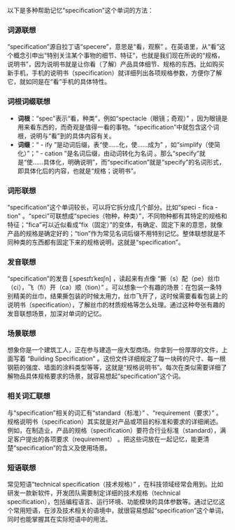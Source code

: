 以下是多种帮助记忆“specification”这个单词的方法：

### 词源联想
“specification”源自拉丁语“specere”，意思是“看，观察” 。在英语里，从“看”这个概念引申出“特别关注某个事物的细节、特征”，也就是我们现在所说的“规格，说明书”，因为说明书就是让你看（了解）产品具体细节、规格的东西。比如购买新手机，手机的说明书（specification）就详细列出各项规格参数，方便你了解它，就如同是在“看”手机的具体特性。

### 词根词缀联想
 - **词根**：“spec”表示“看，种类”，例如“spectacle（眼镜；奇观）” ，因为眼镜是用来看东西的，而奇观是值得一看的事物。“specification”中就包含这个词根，说明与“看”到的具体内容有关。
 - **词缀**：“ - ify ”是动词后缀，表“使……化，使……成为” ，如“simplify（使简化）”；“ - cation ”是名词后缀，由动词转化为名词 。那么“specify”就是“使……具体化，明确说明”，而“specification”就是“specify”的名词形式，即具体化后的内容，也就是“规格；说明书”。

### 词形联想
“specification”这个单词较长，可以将它拆分成几个部分。比如“speci - fica - tion” 。“speci”可联想成“species（物种，种类）”，不同物种都有其特定的规格和特征；“fica”可以近似看成“fix（固定）”的变体，有确定、固定下来的意思，就像产品的规格是确定好的；“tion”作为常见名词后缀不用特别记忆。整体联想就是不同种类的东西都有固定下来的规格说明，这就是“specification”。

### 发音联想
“specification”的发音 [ˌspesɪfɪˈkeɪʃn] ，读起来有点像 “撕（s）配（pe）丝巾（ci），飞（fi）开（ca）顺（tion）” 。可以想象一个有趣的场景：在包装一条特别精美的丝巾，结果撕包装的时候太用力，丝巾飞开了，这时候需要看看包装上的说明书（specification），了解丝巾的材质规格等怎么处理。通过这种夸张有趣的发音联想场景，加深对单词的记忆。

### 场景联想
想象你是一个建筑工人，正在参与建造一座大型商场。你拿到一份厚厚的文件，上面写着 “Building Specification” 。这份文件详细规定了每一块砖的尺寸、每一根钢筋的强度、墙面的涂料类型等等，这就是“规格说明书”。每次在类似需要详细了解物品具体规格要求的场景，就容易想起“specification”这个词。

### 相关词汇联想
与“specification”相关的词汇有“standard（标准）” 、“requirement（要求）” 。规格说明书（specification）其实就是对产品或项目的标准和要求的详细阐述。例如，在制造业，产品的规格（specification）要符合行业标准（standard），满足客户提出的各项要求（requirement） 。把这些词放在一起记忆，能更清楚“specification”的含义及使用场景。

### 短语联想
常见短语“technical specification（技术规格）” ，在科技领域经常会用到。比如研发一款新软件，开发团队需要制定详细的技术规格（technical specification），包括编程语言、运行环境、功能模块的具体参数等。通过记忆这个常用短语，在涉及技术相关的语境中，就很容易想起“specification”这个单词，同时也能掌握其在实际短语中的用法。 